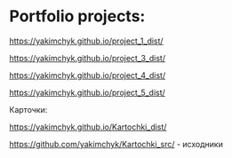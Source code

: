 # Portfolio projects:

https://yakimchyk.github.io/project_1_dist/

https://yakimchyk.github.io/project_3_dist/

https://yakimchyk.github.io/project_4_dist/

https://yakimchyk.github.io/project_5_dist/


Карточки:

https://yakimchyk.github.io/Kartochki_dist/

https://github.com/yakimchyk/Kartochki_src/ - исходники
